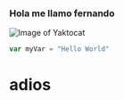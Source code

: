 ### Hola me llamo fernando 
![Image of Yaktocat](https://images.pexels.com/photos/1108099/pexels-photo-1108099.jpeg?auto=compress&cs=tinysrgb&dpr=1&w=500)

```javascript
var myVar = "Hello World"
```
# adios 


